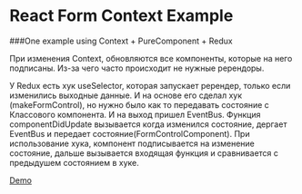 # React Form Context Example

###One example using Context + PureComponent + Redux

При изменения Context, обновляются все компоненты, 
которые на него подписаны. Из-за чего часто происходит 
не нужные ререндоры.

У Redux есть хук useSelector, которая запускает ререндер,
только если изменились выходные данные.
И на основе его сделал хук (makeFormControl),
но нужно было как то передавать состояние с Классового компонента.
И на выход пришел EventBus. Функция componentDidUpdate вызывается
когда изменился состояние, дергает EventBus и передает состояние(FormControlComponent).
При использование хука, компонент подписывается на изменение состояние,
дальше вызывается входящая функция и сравнивается с предыдушем состоянием в хуке.


[Demo](https://codesandbox.io/s/react-form-context-example-r7refw)